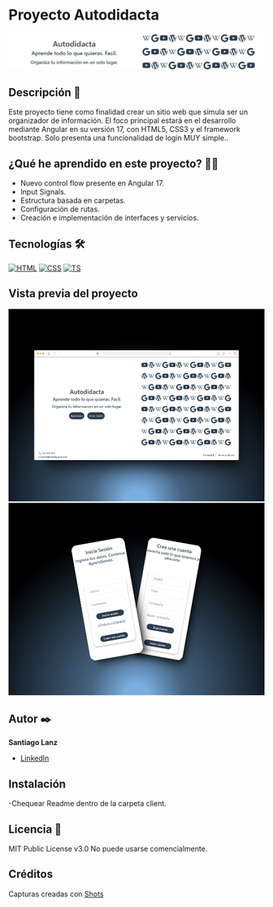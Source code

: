 # Proyecto Autodidacta
![Imagen del proyecto](https://github.com/SagoDev/Proyecto-ANGULAR-Autodidacta/blob/main/screenshots/Readme%20header.png?raw=true)

## Descripción 📑

Este proyecto tiene como finalidad crear un sitio web que simula ser un organizador de información. El foco principal estará en el desarrollo mediante Angular en su versión 17, con HTML5, CSS3 y el  framework bootstrap. Solo presenta una funcionalidad de login MUY simple..

## ¿Qué he aprendido en este proyecto? 🙇🏻 

* Nuevo control flow presente en Angular 17.
* Input Signals.
* Estructura basada en carpetas.
* Configuración de rutas.
* Creación e implementación de interfaces y servicios.

## Tecnologías 🛠
<!-- Iconos sacados de: https://github.com/hendrasob/badges/blob/master/README.md y https://github.com/alexandresanlim/Badges4-README.md-Profile -->
[![HTML](https://img.shields.io/badge/HTML5-E34F26?style=for-the-badge&logo=html5&logoColor=white)](https://es.wikipedia.org/wiki/HTML5)
[![CSS](https://img.shields.io/badge/CSS3-1572B6?style=for-the-badge&logo=css3&logoColor=white)](https://es.wikipedia.org/wiki/CSS)
[![TS](https://img.shields.io/badge/TypeScript-359EF1?style=for-the-badge)](https://es.wikipedia.org/wiki/TypeScript)

## Vista previa del proyecto

![Captura del proyecto](https://github.com/SagoDev/Proyecto-ANGULAR-Autodidacta/blob/main/screenshots/welcome%20page.png?raw=true)
![Captura del proyecto](https://github.com/SagoDev/Proyecto-ANGULAR-Autodidacta/blob/main/screenshots/login%20&%20register%20phone.png?raw=true)

## Autor ✒️
**Santiago Lanz**

* [LinkedIn](https://www.linkedin.com/in/santiago-lanz-web-developer/)

## Instalación 
-Chequear Readme dentro de la carpeta client.
  
## Licencia 📄
MIT Public License v3.0
No puede usarse comencialmente.

## Créditos
Capturas creadas con <a href="https://shots.so">Shots</a> 
